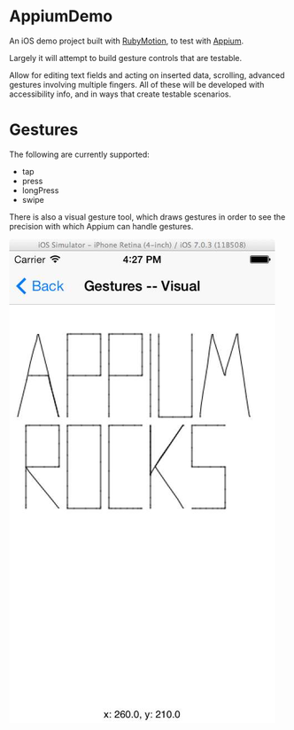 # AppiumDemo

An iOS demo project built with [RubyMotion](http://www.rubymotion.com/), to test with [Appium](http://www.appium.io).

Largely it will attempt to build gesture controls that are testable.

Allow for editing text fields and acting on inserted data, scrolling, advanced gestures involving multiple fingers. All of these will be developed with accessibility info, and in ways that create testable scenarios.

# Gestures

The following are currently supported:

* tap
* press
* longPress
* swipe

There is also a visual gesture tool, which draws gestures in order to see the precision with which Appium can handle gestures.


![Appium rocks](./ar.jpg)
